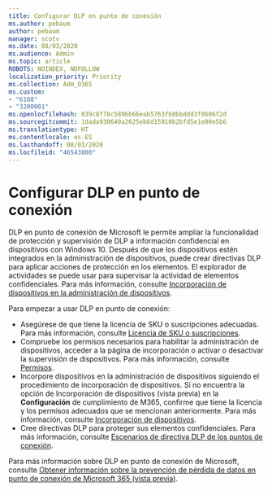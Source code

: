 ```yaml
---
title: Configurar DLP en punto de conexión
ms.author: pebaum
author: pebaum
manager: scotv
ms.date: 08/03/2020
ms.audience: Admin
ms.topic: article
ROBOTS: NOINDEX, NOFOLLOW
localization_priority: Priority
ms.collection: Adm_O365
ms.custom:
- "6108"
- "3200001"
ms.openlocfilehash: 039c8f78c5896b66eab5763fb0bbddd3f0b06f2d
ms.sourcegitcommit: 1dada930649a2625eb6d15910b2bfd5e1e00e5b6
ms.translationtype: HT
ms.contentlocale: es-ES
ms.lasthandoff: 08/03/2020
ms.locfileid: "46543800"
---
```

# <a name="configure-endpoint-dlp"></a>Configurar DLP en punto de conexión

DLP en punto de conexión de Microsoft le permite ampliar la funcionalidad de protección y supervisión de DLP a información confidencial en dispositivos con Windows 10. Después de que los dispositivos estén integrados en la administración de dispositivos, puede crear directivas DLP para aplicar acciones de protección en los elementos. El explorador de actividades se puede usar para supervisar la actividad de elementos confidenciales. Para más información, consulte [Incorporación de dispositivos en la administración de dispositivos](https://docs.microsoft.com/microsoft-365/compliance/endpoint-dlp-getting-started#onboarding-devices-into-device-management).  

Para empezar a usar DLP en punto de conexión:

- Asegúrese de que tiene la licencia de SKU o suscripciones adecuadas. Para más información, consulte [Licencia de SKU o suscripciones](https://docs.microsoft.com/microsoft-365/compliance/endpoint-dlp-getting-started#skusubscriptions-licensing).
- Compruebe los permisos necesarios para habilitar la administración de dispositivos, acceder a la página de incorporación o activar o desactivar la supervisión de dispositivos. Para más información, consulte [Permisos](https://docs.microsoft.com/microsoft-365/compliance/endpoint-dlp-getting-started#permissions).
- Incorpore dispositivos en la administración de dispositivos siguiendo el procedimiento de incorporación de dispositivos. Si no encuentra la opción de Incorporación de dispositivos (vista previa) en la **Configuración** de cumplimiento de M365, confirme que tiene la licencia y los permisos adecuados que se mencionan anteriormente. Para más información, consulte [Incorporación de dispositivos](https://docs.microsoft.com/microsoft-365/compliance/endpoint-dlp-getting-started#onboarding-devices). 
- Cree directivas DLP para proteger sus elementos confidenciales. Para más información, consulte [Escenarios de directiva DLP de los puntos de conexión](https://docs.microsoft.com/microsoft-365/compliance/endpoint-dlp-using?view=o365-worldwide#endpoint-dlp-policy-scenarios).

Para más información sobre DLP en punto de conexión de Microsoft, consulte [Obtener información sobre la prevención de pérdida de datos en punto de conexión de Microsoft 365 (vista previa)](https://docs.microsoft.com/microsoft-365/compliance/endpoint-dlp-learn-about).